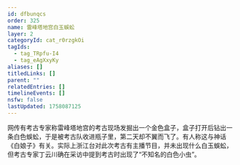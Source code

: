 ```yaml
---
id: dfbunqcs
order: 325
name: 雷峰塔地宫白玉蜈蚣
layer: 2
categoryId: cat_r0rzgkOi
tagIds:
  - tag_TRpfu-I4
  - tag_eAgXxyKy
aliases: []
titledLinks: []
parent: ""
relatedEntries: []
timelineEvents: []
nsfw: false
lastUpdated: 1758087125
---
```


网传有考古专家称雷峰塔地宫的考古现场发掘出一个金色盒子，盒子打开后钻出一条白色蜈蚣，于是被考古队收进瓶子里，第二天却不翼而飞了。有人称这与神话《白娘子》有关。实际上浙江台对此次考古有主播节目，并未出现什么白玉蜈蚣，但考古专家丁云川确在采访中提到考古时出现了“不知名的白色小虫”。